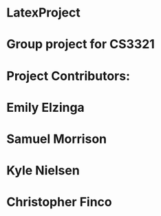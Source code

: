 # LatexProject
# Group project for CS3321

# Project Contributors: 
# Emily Elzinga
# Samuel Morrison
# Kyle Nielsen
# Christopher Finco
